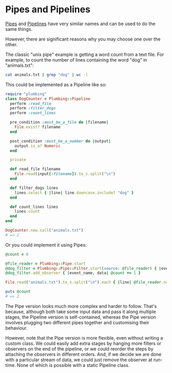 # Pipes and Pipelines

[Pipes](/docs/pipes.md) and [Pipelines](/docs/pipelines.md) have very similar names and can be used to do the same things.

However, there are significant reasons why you may choose one over the other.

The classic "unix pipe" example is getting a word count from a text file.  For example, to count the number of lines containing the word "dog" in "animals.txt":
```sh
cat animals.txt | grep "dog" | wc -l
```

This could be implemented as a Pipeline like so:
```ruby
require "plumbing"
class DogCounter < Plumbing::Pipeline
  perform :read_file
  perform :filter_dogs
  perform :count_lines

  pre_condition :must_be_a_file do |filename|
    File.exist? filename
  end

  post_condition :must_be_a_number do |output|
    output.is_a? Numeric
  end

  private

  def read_file filename
    File.read(input[:filename]).to_s.split("\n")
  end

  def filter_dogs lines
    lines.select { |line| line.downcase.include? "dog" }
  end

  def count_lines lines
    lines.count
  end
end

DogCounter.new.call("animals.txt")
# => 2
```

Or you could implement it using Pipes:

```ruby
@count = 0

@file_reader = Plumbing::Pipe.start
@dog_filter = Plumbing::Pipe::Filter.start(source: @file_reader) { |event_name, data| data[:line].downcase.include? "dog" }
@dog_filter.add_observer { |event_name, data| @count += 1 }

File.read("animals.txt").to_s.split("\n").each { |line| @file_reader.notify "line_read_from_file", line: line }

puts @count
# => 2
```

The Pipe version looks much more complex and harder to follow.  That's because, although both take some input data and pass it along multiple stages, the Pipeline version is self-contained, whereas the Pipe version involves plugging two different pipes together and customising their behaviour.

However, note that the Pipe version is more flexible, even without writing a custom class.  We could easily add extra stages by hanging more filters or observers on the end of the pipeline, or we could reorder the steps by attaching the observers in different orders.  And, if we decide we are done with a particular stream of data, we could just remove the observer at run-time.  None of which is possible with a static Pipeline class.





